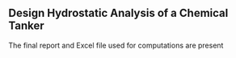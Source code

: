 ## Design Hydrostatic Analysis of a Chemical Tanker
The final report and Excel file used for computations are present
